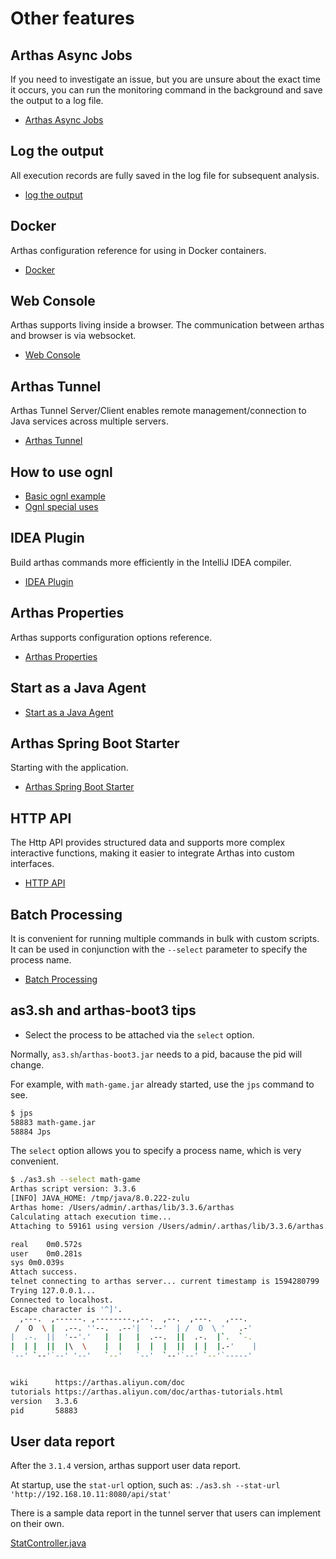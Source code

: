 # Other features

## Arthas Async Jobs

If you need to investigate an issue, but you are unsure about the exact time it occurs, you can run the monitoring command in the background and save the output to a log file.

- [Arthas Async Jobs](async.md)

## Log the output

All execution records are fully saved in the log file for subsequent analysis.

- [log the output](save-log.md)

## Docker

Arthas configuration reference for using in Docker containers.

- [Docker](docker.md)

## Web Console

Arthas supports living inside a browser. The communication between arthas and browser is via websocket.

- [Web Console](web-console.md)

## Arthas Tunnel

Arthas Tunnel Server/Client enables remote management/connection to Java services across multiple servers.

- [Arthas Tunnel](tunnel.md)

## How to use ognl

- [Basic ognl example](https://github.com/alibaba/arthas/issues/11)
- [Ognl special uses](https://github.com/alibaba/arthas/issues/71)

## IDEA Plugin

Build arthas commands more efficiently in the IntelliJ IDEA compiler.

- [IDEA Plugin](idea-plugin.md)

## Arthas Properties

Arthas supports configuration options reference.

- [Arthas Properties](arthas-properties.md)

## Start as a Java Agent

- [Start as a Java Agent](agent.md)

## Arthas Spring Boot Starter

Starting with the application.

- [Arthas Spring Boot Starter](spring-boot-starter.md)

## HTTP API

The Http API provides structured data and supports more complex interactive functions, making it easier to integrate Arthas into custom interfaces.

- [HTTP API](http-api.md)

## Batch Processing

It is convenient for running multiple commands in bulk with custom scripts. It can be used in conjunction with the `--select` parameter to specify the process name.

- [Batch Processing](batch-support.md)

## as3.sh and arthas-boot3 tips

- Select the process to be attached via the `select` option.

Normally, `as3.sh`/`arthas-boot3.jar` needs to a pid, bacause the pid will change.

For example, with `math-game.jar` already started, use the `jps` command to see.

```bash
$ jps
58883 math-game.jar
58884 Jps
```

The `select` option allows you to specify a process name, which is very convenient.

```bash
$ ./as3.sh --select math-game
Arthas script version: 3.3.6
[INFO] JAVA_HOME: /tmp/java/8.0.222-zulu
Arthas home: /Users/admin/.arthas/lib/3.3.6/arthas
Calculating attach execution time...
Attaching to 59161 using version /Users/admin/.arthas/lib/3.3.6/arthas...

real	0m0.572s
user	0m0.281s
sys	0m0.039s
Attach success.
telnet connecting to arthas server... current timestamp is 1594280799
Trying 127.0.0.1...
Connected to localhost.
Escape character is '^]'.
  ,---.  ,------. ,--------.,--.  ,--.  ,---.   ,---.
 /  O  \ |  .--. ''--.  .--'|  '--'  | /  O  \ '   .-'
|  .-.  ||  '--'.'   |  |   |  .--.  ||  .-.  |`.  `-.
|  | |  ||  |\  \    |  |   |  |  |  ||  | |  |.-'    |
`--' `--'`--' '--'   `--'   `--'  `--'`--' `--'`-----'


wiki      https://arthas.aliyun.com/doc
tutorials https://arthas.aliyun.com/doc/arthas-tutorials.html
version   3.3.6
pid       58883
```

## User data report

After the `3.1.4` version, arthas support user data report.

At startup, use the `stat-url` option, such as: `./as3.sh --stat-url 'http://192.168.10.11:8080/api/stat'`

There is a sample data report in the tunnel server that users can implement on their own.

[StatController.java](https://github.com/alibaba/arthas/blob/master/tunnel-server/src/main/java/com/alibaba/arthas/tunnel/server/app/web/StatController.java)
